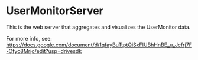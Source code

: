 # UserMonitorServer
This is the web server that aggregates and visualizes the UserMonitor data.

For more info, see:
https://docs.google.com/document/d/1qfayBuTtptQiSxFIUBhHnBE_u_Jcfrj7F-Ofyo8Mrjo/edit?usp=drivesdk
